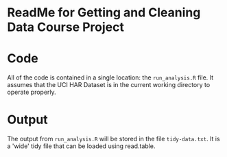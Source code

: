 # ReadMe for Getting and Cleaning Data Course Project

# Code
All of the code is contained in a single location: the `run_analysis.R` file. It assumes that the UCI HAR Dataset is in the current working directory to operate properly.

# Output
The output from `run_analysis.R` will be stored in the file `tidy-data.txt`. It is a 'wide' tidy file that can be loaded using read.table.
